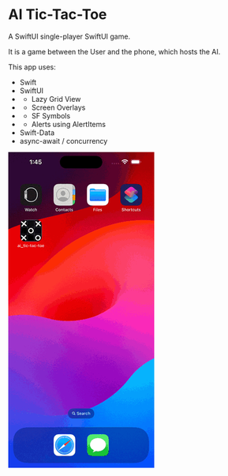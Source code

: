 AI Tic-Tac-Toe
===============

A SwiftUI single-player SwiftUI game.

It is a game between the User and the phone, which hosts the AI.

This app uses:
* Swift
* SwiftUI
* * Lazy Grid View
* * Screen Overlays
* * SF Symbols
* * Alerts using AlertItems
* Swift-Data
* async-await / concurrency

![AI Tic-Tac-Toe](images/screenshot_001.gif)
